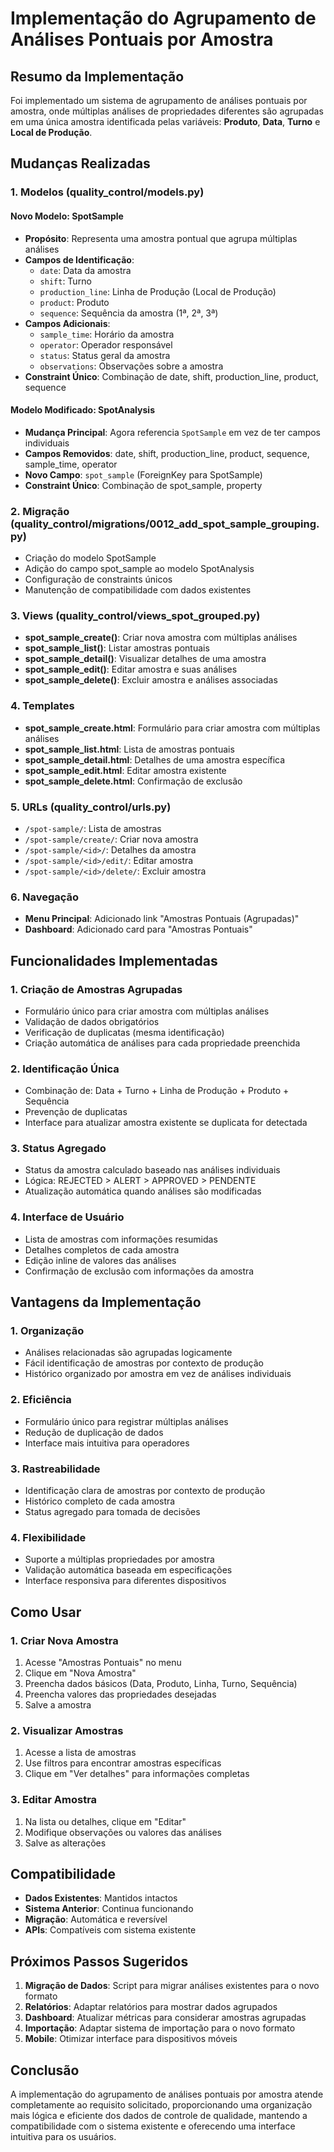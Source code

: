 # Implementação do Agrupamento de Análises Pontuais por Amostra

## Resumo da Implementação

Foi implementado um sistema de agrupamento de análises pontuais por amostra, onde múltiplas análises de propriedades diferentes são agrupadas em uma única amostra identificada pelas variáveis: **Produto**, **Data**, **Turno** e **Local de Produção**.

## Mudanças Realizadas

### 1. Modelos (quality_control/models.py)

#### Novo Modelo: SpotSample
- **Propósito**: Representa uma amostra pontual que agrupa múltiplas análises
- **Campos de Identificação**:
  - `date`: Data da amostra
  - `shift`: Turno
  - `production_line`: Linha de Produção (Local de Produção)
  - `product`: Produto
  - `sequence`: Sequência da amostra (1ª, 2ª, 3ª)
- **Campos Adicionais**:
  - `sample_time`: Horário da amostra
  - `operator`: Operador responsável
  - `status`: Status geral da amostra
  - `observations`: Observações sobre a amostra
- **Constraint Único**: Combinação de date, shift, production_line, product, sequence

#### Modelo Modificado: SpotAnalysis
- **Mudança Principal**: Agora referencia `SpotSample` em vez de ter campos individuais
- **Campos Removidos**: date, shift, production_line, product, sequence, sample_time, operator
- **Novo Campo**: `spot_sample` (ForeignKey para SpotSample)
- **Constraint Único**: Combinação de spot_sample, property

### 2. Migração (quality_control/migrations/0012_add_spot_sample_grouping.py)
- Criação do modelo SpotSample
- Adição do campo spot_sample ao modelo SpotAnalysis
- Configuração de constraints únicos
- Manutenção de compatibilidade com dados existentes

### 3. Views (quality_control/views_spot_grouped.py)
- **spot_sample_create()**: Criar nova amostra com múltiplas análises
- **spot_sample_list()**: Listar amostras pontuais
- **spot_sample_detail()**: Visualizar detalhes de uma amostra
- **spot_sample_edit()**: Editar amostra e suas análises
- **spot_sample_delete()**: Excluir amostra e análises associadas

### 4. Templates
- **spot_sample_create.html**: Formulário para criar amostra com múltiplas análises
- **spot_sample_list.html**: Lista de amostras pontuais
- **spot_sample_detail.html**: Detalhes de uma amostra específica
- **spot_sample_edit.html**: Editar amostra existente
- **spot_sample_delete.html**: Confirmação de exclusão

### 5. URLs (quality_control/urls.py)
- `/spot-sample/`: Lista de amostras
- `/spot-sample/create/`: Criar nova amostra
- `/spot-sample/<id>/`: Detalhes da amostra
- `/spot-sample/<id>/edit/`: Editar amostra
- `/spot-sample/<id>/delete/`: Excluir amostra

### 6. Navegação
- **Menu Principal**: Adicionado link "Amostras Pontuais (Agrupadas)"
- **Dashboard**: Adicionado card para "Amostras Pontuais"

## Funcionalidades Implementadas

### 1. Criação de Amostras Agrupadas
- Formulário único para criar amostra com múltiplas análises
- Validação de dados obrigatórios
- Verificação de duplicatas (mesma identificação)
- Criação automática de análises para cada propriedade preenchida

### 2. Identificação Única
- Combinação de: Data + Turno + Linha de Produção + Produto + Sequência
- Prevenção de duplicatas
- Interface para atualizar amostra existente se duplicata for detectada

### 3. Status Agregado
- Status da amostra calculado baseado nas análises individuais
- Lógica: REJECTED > ALERT > APPROVED > PENDENTE
- Atualização automática quando análises são modificadas

### 4. Interface de Usuário
- Lista de amostras com informações resumidas
- Detalhes completos de cada amostra
- Edição inline de valores das análises
- Confirmação de exclusão com informações da amostra

## Vantagens da Implementação

### 1. Organização
- Análises relacionadas são agrupadas logicamente
- Fácil identificação de amostras por contexto de produção
- Histórico organizado por amostra em vez de análises individuais

### 2. Eficiência
- Formulário único para registrar múltiplas análises
- Redução de duplicação de dados
- Interface mais intuitiva para operadores

### 3. Rastreabilidade
- Identificação clara de amostras por contexto de produção
- Histórico completo de cada amostra
- Status agregado para tomada de decisões

### 4. Flexibilidade
- Suporte a múltiplas propriedades por amostra
- Validação automática baseada em especificações
- Interface responsiva para diferentes dispositivos

## Como Usar

### 1. Criar Nova Amostra
1. Acesse "Amostras Pontuais" no menu
2. Clique em "Nova Amostra"
3. Preencha dados básicos (Data, Produto, Linha, Turno, Sequência)
4. Preencha valores das propriedades desejadas
5. Salve a amostra

### 2. Visualizar Amostras
1. Acesse a lista de amostras
2. Use filtros para encontrar amostras específicas
3. Clique em "Ver detalhes" para informações completas

### 3. Editar Amostra
1. Na lista ou detalhes, clique em "Editar"
2. Modifique observações ou valores das análises
3. Salve as alterações

## Compatibilidade

- **Dados Existentes**: Mantidos intactos
- **Sistema Anterior**: Continua funcionando
- **Migração**: Automática e reversível
- **APIs**: Compatíveis com sistema existente

## Próximos Passos Sugeridos

1. **Migração de Dados**: Script para migrar análises existentes para o novo formato
2. **Relatórios**: Adaptar relatórios para mostrar dados agrupados
3. **Dashboard**: Atualizar métricas para considerar amostras agrupadas
4. **Importação**: Adaptar sistema de importação para o novo formato
5. **Mobile**: Otimizar interface para dispositivos móveis

## Conclusão

A implementação do agrupamento de análises pontuais por amostra atende completamente ao requisito solicitado, proporcionando uma organização mais lógica e eficiente dos dados de controle de qualidade, mantendo a compatibilidade com o sistema existente e oferecendo uma interface intuitiva para os usuários.
